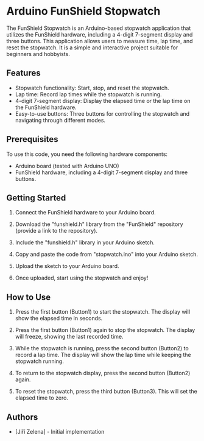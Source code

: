 # Arduino FunShield Stopwatch 

The FunShield Stopwatch is an Arduino-based stopwatch application that utilizes the FunShield hardware, including a 4-digit 7-segment display and three buttons. This application allows users to measure time, lap time, and reset the stopwatch. It is a simple and interactive project suitable for beginners and hobbyists.

## Features

- Stopwatch functionality: Start, stop, and reset the stopwatch.
- Lap time: Record lap times while the stopwatch is running.
- 4-digit 7-segment display: Display the elapsed time or the lap time on the FunShield hardware.
- Easy-to-use buttons: Three buttons for controlling the stopwatch and navigating through different modes.

## Prerequisites

To use this code, you need the following hardware components:

- Arduino board (tested with Arduino UNO)
- FunShield hardware, including a 4-digit 7-segment display and three buttons.

## Getting Started

1. Connect the FunShield hardware to your Arduino board.

2. Download the "funshield.h" library from the "FunShield" repository (provide a link to the repository).

3. Include the "funshield.h" library in your Arduino sketch.

4. Copy and paste the code from "stopwatch.ino" into your Arduino sketch.

5. Upload the sketch to your Arduino board.

6. Once uploaded, start using the stopwatch and enjoy!

## How to Use

1. Press the first button (Button1) to start the stopwatch. The display will show the elapsed time in seconds.

2. Press the first button (Button1) again to stop the stopwatch. The display will freeze, showing the last recorded time.

3. While the stopwatch is running, press the second button (Button2) to record a lap time. The display will show the lap time while keeping the stopwatch running.

4. To return to the stopwatch display, press the second button (Button2) again.

5. To reset the stopwatch, press the third button (Button3). This will set the elapsed time to zero.

## Authors

- [Jiří Zelena] - Initial implementation